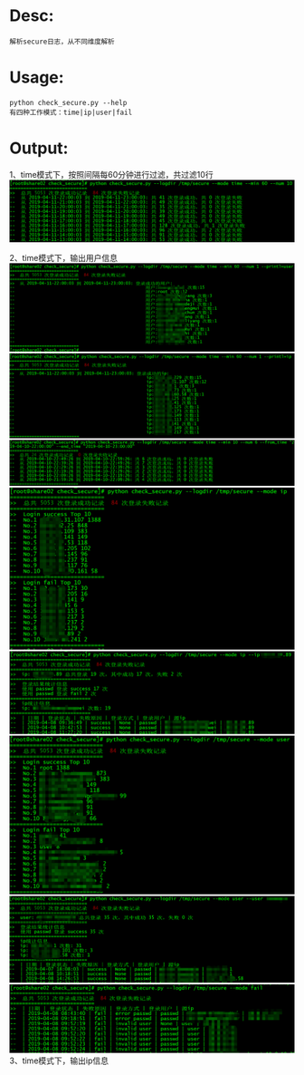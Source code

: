 Desc: <br>
====
    解析secure日志，从不同维度解析
Usage: <br>
==== 
    python check_secure.py --help
    有四种工作模式：time|ip|user|fail
Output: <br>
====
1、time模式下，按照间隔每60分钟进行过滤，共过滤10行 <br>
![image](https://github.com/CaiGuanW/home/blob/master/check_secure/01.png)<br>

2、time模式下，输出用户信息
![image](https://github.com/CaiGuanW/home/blob/master/check_secure/02.png)<br>
![image](https://github.com/CaiGuanW/home/blob/master/check_secure/03.png)<br>
![image](https://github.com/CaiGuanW/home/blob/master/check_secure/04.png)<br>
![image](https://github.com/CaiGuanW/home/blob/master/check_secure/05.png)<br>
![image](https://github.com/CaiGuanW/home/blob/master/check_secure/06.png)<br>
![image](https://github.com/CaiGuanW/home/blob/master/check_secure/07.png)<br>
![image](https://github.com/CaiGuanW/home/blob/master/check_secure/08.png)<br>
![image](https://github.com/CaiGuanW/home/blob/master/check_secure/09.png)<br>
3、time模式下，输出ip信息
